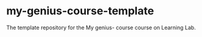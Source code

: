 # my-genius-course-template
The template repository for the My genius- course course on Learning Lab.
